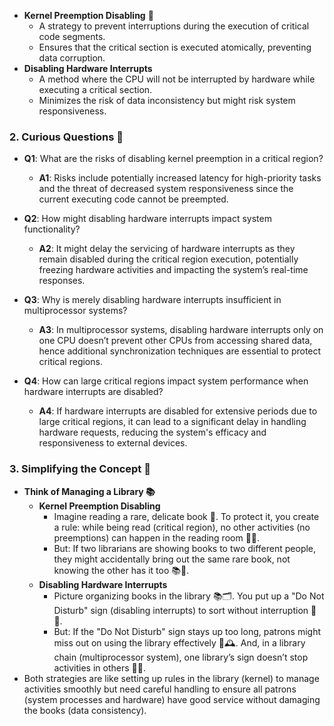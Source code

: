 
- **Kernel Preemption Disabling** 📘
    - A strategy to prevent interruptions during the execution of critical code segments.
    - Ensures that the critical section is executed atomically, preventing data corruption.
- **Disabling Hardware Interrupts**
    - A method where the CPU will not be interrupted by hardware while executing a critical section.
    - Minimizes the risk of data inconsistency but might risk system responsiveness.

### 2. Curious Questions 🧐

- **Q1**: What are the risks of disabling kernel preemption in a critical region?
    - **A1**: Risks include potentially increased latency for high-priority tasks and the threat of decreased system responsiveness since the current executing code cannot be preempted.
  
- **Q2**: How might disabling hardware interrupts impact system functionality?
    - **A2**: It might delay the servicing of hardware interrupts as they remain disabled during the critical region execution, potentially freezing hardware activities and impacting the system’s real-time responses.

- **Q3**: Why is merely disabling hardware interrupts insufficient in multiprocessor systems?
    - **A3**: In multiprocessor systems, disabling hardware interrupts only on one CPU doesn’t prevent other CPUs from accessing shared data, hence additional synchronization techniques are essential to protect critical regions.

- **Q4**: How can large critical regions impact system performance when hardware interrupts are disabled?
    - **A4**: If hardware interrupts are disabled for extensive periods due to large critical regions, it can lead to a significant delay in handling hardware requests, reducing the system's efficacy and responsiveness to external devices.

### 3. Simplifying the Concept 🌈

- **Think of Managing a Library 📚**
    - **Kernel Preemption Disabling**
        - Imagine reading a rare, delicate book 📜. To protect it, you create a rule: while being read (critical region), no other activities (no preemptions) can happen in the reading room 🚫🤫.
        - But: If two librarians are showing books to two different people, they might accidentally bring out the same rare book, not knowing the other has it too 📚👥.
    - **Disabling Hardware Interrupts**
        - Picture organizing books in the library 📚🗂️. You put up a "Do Not Disturb" sign (disabling interrupts) to sort without interruption 🚫🔕.
        - But: If the "Do Not Disturb" sign stays up too long, patrons might miss out on using the library effectively 🚪🕰️. And, in a library chain (multiprocessor system), one library’s sign doesn’t stop activities in others 🏢🏢.
- Both strategies are like setting up rules in the library (kernel) to manage activities smoothly but need careful handling to ensure all patrons (system processes and hardware) have good service without damaging the books (data consistency).
